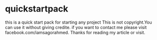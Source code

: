 # quickstartpack
this is a quick start pack for starting any project
This is not copyright.You can use it without giving credite.
if you want to contact me please visit facebook.com/iamsagorahmed.
Thanks for reading my article or visit.
